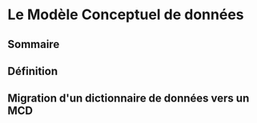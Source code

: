 # Le Modèle Conceptuel de données

## Sommaire

## Définition

## Migration d'un dictionnaire de données vers un MCD


